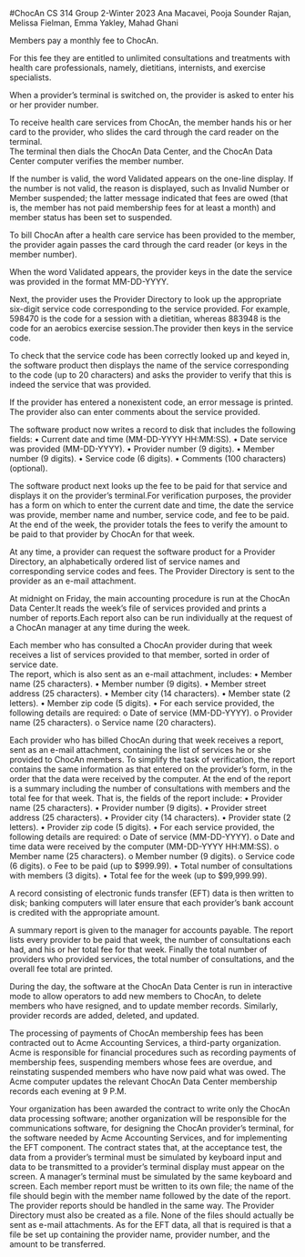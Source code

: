 #ChocAn 
CS 314 
Group 2-Winter 2023
Ana Macavei, Pooja Sounder Rajan, Melissa Fielman, Emma Yakley, Mahad Ghani

Members pay a monthly fee to ChocAn.  

For this fee they are entitled to unlimited consultations and treatments 
with health care professionals, namely, dietitians, internists, and exercise specialists.

When a provider’s terminal is switched on, the provider is asked to enter his or her provider number. 

To receive health care services from ChocAn, the member hands his or her card to the provider, who slides the card through the card reader on the terminal.  
The terminal then dials the ChocAn Data Center, and the ChocAn Data Center computer verifies the member number.  

If the number is valid, the word Validated appears on the one-line display.  If the number is not valid, 
the reason is displayed, such as Invalid Number or Member suspended; the latter message indicated that fees are owed 
(that is, the member has not paid membership fees for at least a month) and member status has been set to suspended.  

To bill ChocAn after a health care service has been provided to the member, 
the provider again passes the card through the card reader (or keys in the member 
number).

When the word Validated appears, the provider keys in the date the 
service was provided in the format MM-DD-YYYY.

Next, the provider uses the Provider Directory to look up the appropriate six-digit service code corresponding 
to the service provided.  For example, 598470 is the code for a session with a 
dietitian, whereas 883948 is the code for an aerobics exercise session.The provider 
then keys in the service code.  

To check that the service code has been correctly looked up and keyed in, the software product then displays the name of the service 
corresponding to the code (up to 20 characters) and asks the provider to verify that 
this is indeed the service that was provided.  

If the provider has entered a nonexistent code, an error message is printed.  The provider also can enter 
comments about the service provided. 

The software product now writes a record to disk that includes the following 
fields: 
• Current date and time (MM-DD-YYYY HH:MM:SS). 
• Date service was provided (MM-DD-YYYY). 
• Provider number (9 digits). 
• Member number (9 digits). 
• Service code (6 digits). 
• Comments (100 characters) (optional). 

The software product next looks up the fee to be paid for that service and displays it 
on the provider’s terminal.For verification purposes, the provider has a form on 
which to enter the current date and time, the date the service was provide, member 
name and number, service code, and fee to be paid.  At the end of the week, the 
provider totals the fees to verify the amount to be paid to that provider by ChocAn 
for that week. 

At any time, a provider can request the software product for a Provider 
Directory, an alphabetically ordered list of service names and corresponding service 
codes and fees.  The Provider Directory is sent to the provider as an e-mail 
attachment. 

At midnight on Friday, the main accounting procedure is run at the ChocAn 
Data Center.It reads the week’s file of services provided and prints a number of 
reports.Each report also can be run individually at the request of a ChocAn 
manager at any time during the week. 

Each member who has consulted a ChocAn provider during that week 
receives a list of services provided to that member, sorted in order of service date.  
The report, which is also sent as an e-mail attachment, includes: 
• Member name (25 characters). 
• Member number (9 digits). 
• Member street address (25 characters). 
• Member city (14 characters). 
• Member state (2 letters). 
• Member zip code (5 digits). 
• For each service provided, the following details are required: 
o Date of service (MM-DD-YYYY). 
o Provider name (25 characters). 
o Service name (20 characters). 

Each provider who has billed ChocAn during that week receives a report, 
sent as an e-mail attachment, containing the list of services he or she provided to 
ChocAn members. To simplify the task of verification, the report contains the same 
information as that entered on the provider’s form, in the order that the data were 
received by the computer. At the end of the report is a summary including the 
number of consultations with members and the total fee for that week. That is, the 
fields of the report include: 
• Provider name (25 characters). 
• Provider number (9 digits). 
• Provider street address (25 characters). 
• Provider city (14 characters). 
• Provider state (2 letters). 
• Provider zip code (5 digits). 
• For each service provided, the following details are required: 
o Date of service (MM-DD-YYYY). 
o Date and time data were received by the computer (MM-DD-YYYY 
HH:MM:SS). 
o Member name (25 characters). 
o Member number (9 digits). 
o Service code (6 digits). 
o Fee to be paid (up to $999.99). 
• Total number of consultations with members (3 digits). 
• Total fee for the week (up to $99,999.99). 

A record consisting of electronic funds transfer (EFT) data is then written to 
disk; banking computers will later ensure that each provider’s bank account is 
credited with the appropriate amount. 

  A summary report is given to the manager for accounts payable.  The report 
lists every provider to be paid that week, the number of consultations each had, and 
his or her total fee for that week.  Finally the total number of providers who 
provided services, the total number of consultations, and the overall fee total are 
printed. 

  During the day, the software at the ChocAn Data Center is run in interactive 
mode to allow operators to add new members to ChocAn, to delete members who 
have resigned, and to update member records.  Similarly, provider records are 
added, deleted, and updated. 

  The processing of payments of ChocAn membership fees has been contracted 
out to Acme Accounting Services, a third-party organization.  Acme is responsible 
for financial procedures such as recording payments of membership fees, 
suspending members whose fees are overdue, and reinstating suspended members 
who have now paid what was owed.  The Acme computer updates the relevant 
ChocAn Data Center membership records each evening at 9 P.M. 

  Your organization has been awarded the contract to write only the ChocAn 
data processing software; another organization will be responsible for the 
communications software, for designing the ChocAn provider’s terminal, for the 
software needed by Acme Accounting Services, and for implementing the EFT 
component.  The contract states that, at the acceptance test, the data from a 
provider’s terminal must be simulated by keyboard input and data to be transmitted 
to a provider’s terminal display must appear on the screen.  A manager’s terminal 
must be simulated by the same keyboard and screen.  Each member report must be 
written to its own file; the name of the file should begin with the member name 
followed by the date of the report.  The provider reports should be handled in the 
same way.  The Provider Directory must also be created as a file.  None of the files 
should actually be sent as e-mail attachments.  As for the EFT data, all that is 
required is that a file be set up containing the provider name, provider number, and 
the amount to be transferred. 
